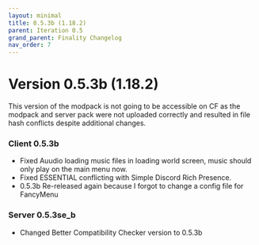 ```yaml
---
layout: minimal
title: 0.5.3b (1.18.2)
parent: Iteration 0.5
grand_parent: Finality Changelog
nav_order: 7
---
```

# Version 0.5.3b (1.18.2)
This version of the modpack is not going to be accessible on CF as the modpack and server pack were not uploaded correctly and resulted in file hash conflicts despite additional changes.

### Client 0.5.3b
* Fixed Auudio loading music files in loading world screen, music should only play on the main menu now.
* Fixed ESSENTIAL conflicting with Simple Discord Rich Presence.
* 0.5.3b Re-released again because I forgot to change a config file for FancyMenu

### Server 0.5.3se_b
* Changed Better Compatibility Checker version to 0.5.3b